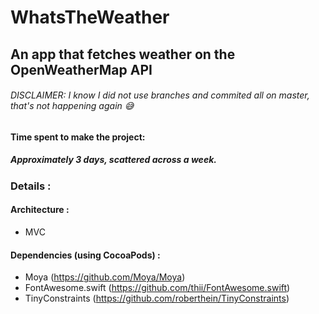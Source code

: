 # WhatsTheWeather

## An app that fetches weather on the OpenWeatherMap API

###### DISCLAIMER: I know I did not use branches and commited all on master, that's not happening again 😅

####  Time spent to make the project: 
##### Approximately 3 days, scattered across a week.

### Details :

#### Architecture :
- MVC

#### Dependencies (using CocoaPods) : 
 - Moya (https://github.com/Moya/Moya)
 - FontAwesome.swift (https://github.com/thii/FontAwesome.swift)
 - TinyConstraints (https://github.com/roberthein/TinyConstraints)
